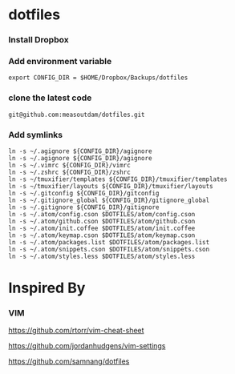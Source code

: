 # dotfiles

### Install Dropbox

### Add environment variable
```
export CONFIG_DIR = $HOME/Dropbox/Backups/dotfiles
```
### clone the latest code

```
git@github.com:measoutdam/dotfiles.git
````
### Add symlinks

```
ln -s ~/.agignore ${CONFIG_DIR}/agignore
ln -s ~/.agignore ${CONFIG_DIR}/agignore
ln -s ~/.vimrc ${CONFIG_DIR}/vimrc
ln -s ~/.zshrc ${CONFIG_DIR}/zshrc
ln -s ~/tmuxifier/templates ${CONFIG_DIR}/tmuxifier/templates
ln -s ~/tmuxifier/layouts ${CONFIG_DIR}/tmuxifier/layouts
ln -s ~/.gitconfig ${CONFIG_DIR}/gitconfig
ln -s ~/.gitignore_global ${CONFIG_DIR}/gitignore_global
ln -s ~/.gitignore ${CONFIG_DIR}/gitignore
ln -s ~/.atom/config.cson $DOTFILES/atom/config.cson
ln -s ~/.atom/github.cson $DOTFILES/atom/github.cson
ln -s ~/.atom/init.coffee $DOTFILES/atom/init.coffee
ln -s ~/.atom/keymap.cson $DOTFILES/atom/keymap.cson
ln -s ~/.atom/packages.list $DOTFILES/atom/packages.list
ln -s ~/.atom/snippets.cson $DOTFILES/atom/snippets.cson
ln -s ~/.atom/styles.less $DOTFILES/atom/styles.less
```

# Inspired By
### VIM
https://github.com/rtorr/vim-cheat-sheet

https://github.com/jordanhudgens/vim-settings

https://github.com/samnang/dotfiles
